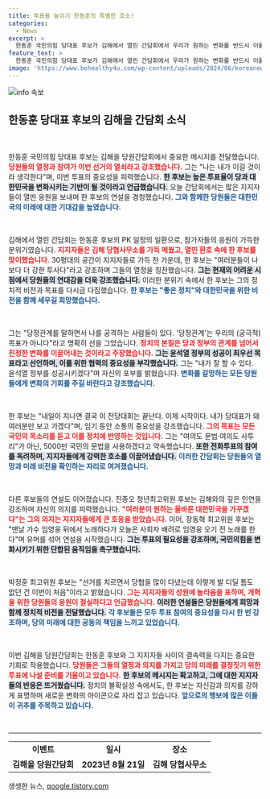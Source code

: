 ```yaml
---
title: 투표율 높이기 한동훈의 특별한 호소!
categories:
  - News
excerpt: >
  한동훈 국민의힘 당대표 후보가 김해에서 열린 간담회에서 우리가 원하는 변화를 반드시 이룰 것이라며 높은 투표율을 촉구했다. 지지자들의 열띤 응원 속에 그는 윤석열 정부의 성공을 위한 각오를 다졌다.
feature_text: >
  한동훈 국민의힘 당대표 후보가 김해에서 열린 간담회에서 우리가 원하는 변화를 반드시 이룰 것이라며 높은 투표율을 촉구했다. 지지자들의 열띤 응원 속에 그는 윤석열 정부의 성공을 위한 각오를 다졌다.
image: 'https://www.behealthy4u.com/wp-content/uploads/2024/06/koreanews.jpg'
---
```


<p><img src="https://www.behealthy4u.com/wp-content/uploads/2024/06/koreanews.jpg" alt="info 속보" /></p>

<h2 data-ke-size="size26">한동훈 당대표 후보의 김해을 간담회 소식</h2>

<p data-ke-size="size16">&nbsp;</p>

<p>한동훈 국민의힘 당대표 후보는 김해을 당원간담회에서 중요한 메시지를 전달했습니다. <b><span style="color: #ee2323;">당원들의 열정과 참여가 이번 선거의 열쇠라고 강조했습니다.</span></b> 그는 "나는 내가 이길 것이라 생각한다"며, 이번 투표의 중요성을 피력했습니다. <b><span style="background-color: #21538527;">한 후보는 높은 투표율이 당과 대한민국을 변화시키는 기반이 될 것이라고 언급했습니다.</span></b> 오늘 간담회에서는 많은 지지자들이 열띤 응원을 보내며 한 후보의 연설을 경청했습니다. <b><span style="color: #1a5490;">그와 함께한 당원들은 대한민국의 미래에 대한 기대감을 높였습니다.</span></b></p>

<p data-ke-size="size16">&nbsp;</p>

<p>김해에서 열린 간담회는 한동훈 후보의 PK 일정의 일환으로, 참가자들의 응원이 가득한 분위기였습니다. <b><span style="color: #ee2323;">지지자들은 김해 당협사무소를 가득 메웠고, 열띤 환호 속에 한 후보를 맞이했습니다.</span></b> 30평대의 공간이 지지자들로 가득 찬 가운데, 한 후보는 "여러분들이 나보다 더 강한 투사다"라고 강조하며 그들의 열정을 칭찬했습니다. <b><span style="background-color: #21538527;">그는 현재의 어려운 시점에서 당원들의 연대감을 더욱 강조했습니다.</span></b> 이러한 분위기 속에서 한 후보는 그의 정치적 비전과 목표를 다시금 다짐했습니다. <b><span style="color: #1a5490;">한 후보는 "좋은 정치"와 대한민국을 위한 비전을 함께 세우길 희망했습니다.</span></b></p>

<p data-ke-size="size16">&nbsp;</p>

<p>그는 "당정관계를 말하면서 나를 공격하는 사람들이 있다. '당정관계'는 우리의 (궁극적) 목표가 아니다"라고 명확히 선을 그었습니다. <b><span style="color: #ee2323;">정치의 본질은 당과 정부의 관계를 넘어서 진정한 변화를 이끌어내는 것이라고 주장했습니다.</span></b> <b><span style="background-color: #21538527;">그는 윤석열 정부의 성공이 최우선 목표라고 선언하며, 이를 위한 협력의 중요성을 부각했습니다.</span></b> 그는 "내가 잘 할 수 있다. 윤석열 정부를 성공시키겠다"며 자신의 포부를 밝혔습니다. <b><span style="color: #1a5490;">변화를 갈망하는 모든 당원들에게 변화의 기회를 주길 바란다고 강조했습니다.</span></b></p>

<p data-ke-size="size16">&nbsp;</p>

<p>한 후보는 "내일이 지나면 결국 이 전당대회는 끝난다. 이제 시작이다. 내가 당대표가 돼 여러분만 보고 가겠다"며, 임기 동안 소통의 중요성을 강조했습니다. <b><span style="color: #ee2323;">그의 목표는 모든 국민의 목소리를 듣고 이를 정치에 반영하는 것입니다.</span></b> 그는 "여의도 문법·여의도 사투리"가 아닌, 5000만 국민의 문법을 사용하겠다고 약속했습니다. <b><span style="background-color: #21538527;">또한 전화투표의 참여를 독려하며, 지지자들에게 강력한 호소를 이끌어냈습니다.</span></b> <b><span style="color: #1a5490;">이러한 간담회는 당원들의 열망과 미래 비전을 확인하는 자리로 여겨졌습니다.</span></b></p>

<p data-ke-size="size16">&nbsp;</p>

<p>다른 후보들의 연설도 이어졌습니다. 진종오 청년최고위원 후보는 김해와의 깊은 인연을 강조하며 자신의 의지를 피력했습니다. <b><span style="color: #ee2323;">"여러분이 원하는 올바른 대한민국을 가꾸겠다"는 그의 의지는 지지자들에게 큰 호응을 받았습니다.</span></b> 이어, 장동혁 최고위원 후보는 "맨날 가수 임영웅 뒤에서 노래하다가 오늘은 사회자 배려로 임영웅 오기 전 노래를 한다"며 유머를 섞어 연설을 시작했습니다. <b><span style="background-color: #21538527;">그는 투표의 필요성을 강조하며, 국민의힘을 변화시키기 위한 단합된 움직임을 촉구했습니다.</span></b></p>

<p data-ke-size="size16">&nbsp;</p>

<p>박정훈 최고위원 후보는 "선거를 치르면서 당협을 많이 다녔는데 이렇게 발 디딜 틈도 없던 건 이번이 처음"이라고 밝혔습니다. <b><span style="color: #ee2323;">그는 지지자들의 성원에 놀라움을 표하며, 개혁을 위한 당원들의 응원이 절실하다고 언급했습니다.</span></b> <b><span style="background-color: #21538527;">이러한 연설들은 당원들에게 희망과 함께 정치적 비전을 전달했습니다.</span></b> <b><span style="color: #1a5490;">각 후보들은 모두 투표 참여의 중요성을 다시 한 번 강조하며, 당의 미래에 대한 공동의 책임을 느끼고 있었습니다.</span></b></p>

<p data-ke-size="size16">&nbsp;</p>

<p>이번 김해을 당원간담회는 한동훈 후보와 그 지지자들 사이의 결속력을 다지는 중요한 기회로 작용했습니다. <b><span style="color: #ee2323;">당원들은 그들의 열정과 의지를 가지고 당의 미래를 결정짓기 위한 투표에 나설 준비를 기울이고 있습니다.</span></b> <b><span style="background-color: #21538527;">한 후보의 메시지는 확고하고, 그에 대한 지지자들의 반응은 뜨거웠습니다.</span></b> 정치의 불확실성 속에서도, 한 후보는 자신감과 의지를 강하게 표명하며 새로운 변화의 아이콘으로 자리 잡고 있습니다. <b><span style="color: #1a5490;">앞으로의 행보에 많은 이들이 귀추를 주목하고 있습니다.</span></b></p>

<p data-ke-size="size16">&nbsp;</p>

<hr/>

<table>
    <tr>
        <td style="text-align: center; height: 17px;"><b>이벤트</b></td>
        <td style="text-align: center; height: 17px;"><b>일시</b></td>
        <td style="text-align: center; height: 17px;"><b>장소</b></td>
    </tr>
    <tr>
        <td style="text-align: center; height: 17px;"><b>김해을 당원간담회</b></td>
        <td style="text-align: center; height: 17px;"><b>2023년 8월 21일</b></td>
        <td style="text-align: center; height: 17px;"><b>김해 당협사무소</b></td>
    </tr>
</table>
생생한 뉴스, <a href="https://qoogle.tistory.com" rel="dofollow">qoogle.tistory.com</a>


